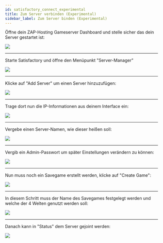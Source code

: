 ```yaml
---
id: satisfactory_connect_experimental
title: Zum Server verbinden (Experimental)
sidebar_label: Zum Server binden (Experimental)
---
```


Öffne dein ZAP-Hosting Gameserver Dashboard und stelle sicher das dein Server gestartet ist:

![](https://screensaver01.zap-hosting.com/index.php/s/4SnRTZHYps44ffD/preview)

***

Starte Satisfactory und öffne den Menüpunkt "Server-Manager"

![](https://screensaver01.zap-hosting.com/index.php/s/x6sQi3FXYRdpGCQ/preview)

***

Klicke auf "Add Server" um einen Server hinzuzufügen:

![](https://screensaver01.zap-hosting.com/index.php/s/B8MJSGCio5dGSfH/preview)

***

Trage dort nun die IP-Informationen aus deinem Interface ein:

![](https://screensaver01.zap-hosting.com/index.php/s/MKawXgCMnmyGg2i/preview)

***

Vergebe einen Server-Namen, wie dieser heißen soll:

![](https://screensaver01.zap-hosting.com/index.php/s/EzZ5xKi6MMibMoK/preview)

***

Vergib ein Admin-Passwort um später Einstellungen verändern zu können:

![](https://screensaver01.zap-hosting.com/index.php/s/HE54XoMZ5xLcgBa/preview)

***

Nun muss noch ein Savegame erstellt werden, klicke auf "Create Game":

![](https://screensaver01.zap-hosting.com/index.php/s/y8aajNJ4DGXMyT6/preview)

***

In diesem Schritt muss der Name des Savegames festgelegt werden und welche der 4 Welten genutzt werden soll:

![](https://screensaver01.zap-hosting.com/index.php/s/wSGtTjEgk823y7G/preview)

***

Danach kann in "Status" dem Server gejoint werden:

![](https://screensaver01.zap-hosting.com/index.php/s/8kzJE2jBq7LqrW2/preview)
